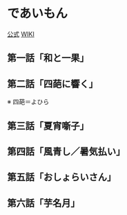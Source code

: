 # であいもん

[公式](https://deaimon.jp/) 
[WIKI](https://ja.wikipedia.org/wiki/%E5%8F%B2%E4%B8%8A%E6%9C%80%E5%BC%B7%E3%81%AE%E5%A4%A7%E9%AD%94%E7%8E%8B%E3%80%81%E6%9D%91%E4%BA%BAA%E3%81%AB%E8%BB%A2%E7%94%9F%E3%81%99%E3%82%8B) 

## 第一話「和と一果」

## 第二話「四葩に響く」

※ 四葩＝よひら

## 第三話「夏宵噺子」

## 第四話「風青し／暑気払い」

## 第五話「おしょらいさん」

## 第六話「芋名月」
